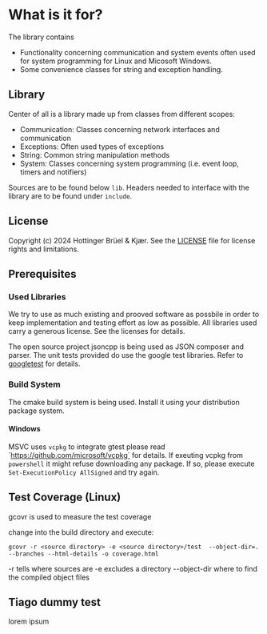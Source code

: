 # What is it for?

The library contains
- Functionality concerning communication and system events often used for system programming for Linux and Micosoft Windows.
- Some convenience classes for string and exception handling.

## Library
Center of all is a library made up from classes from different scopes:

- Communication: Classes concerning network interfaces and communication
- Exceptions: Often used types of exceptions
- String: Common string manipulation methods
- System: Classes concerning system programming (i.e. event loop, timers and notifiers)

Sources are to be found below `lib`. Headers needed to interface with the library are to be found under `include`.



## License

Copyright (c) 2024 Hottinger Brüel & Kjær. See the [LICENSE](LICENSE) file for license rights and limitations.

## Prerequisites

### Used Libraries
We try to use as much existing and prooved software as possbile in order to keep implementation and testing effort as low as possible. All libraries used carry a generous license. See the licenses for details.

The open source project jsoncpp is being used as JSON composer and parser.
The unit tests provided do use the google test libraries. Refer to [googletest](https://github.com/google/googletest/ "") for details.


### Build System
The cmake build system is being used. Install it using your distribution package system. 


#### Windows
MSVC uses `vcpkg` to integrate gtest please read ´https://github.com/microsoft/vcpkg` for details. If exeuting vcpkg from `powershell` it might refuse downloading any package.
If so, please execute `Set-ExecutionPolicy AllSigned` and try again.

## Test Coverage (Linux)

gcovr is used to measure the test coverage

change into the build directory and execute:

```
gcovr -r <source directory> -e <source directory>/test  --object-dir=.  --branches --html-details -o coverage.html
```

-r tells where sources are
-e excludes a directory
--object-dir where to find the compiled object files

## Tiago dummy test
lorem ipsum